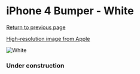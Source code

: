 # iPhone 4 Bumper - White

[Return to previous page](/iphone_4)

[High-resolution image from Apple](https://store.storeimages.cdn-apple.com/8756/as-images.apple.com/is/MC668?wid=4500&hei=4500&fmt=png)

<div style="width: 384px"><img src="/everysource/MC668.png" alt="White"></div>

### Under construction
